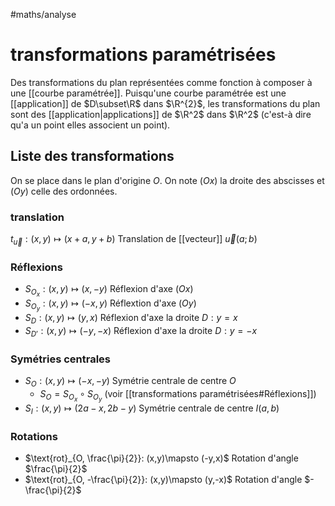 #maths/analyse 
# transformations paramétrisées
Des transformations du plan représentées comme fonction à composer à une [[courbe paramétrée]].
Puisqu'une courbe paramétrée est une [[application]] de $D\subset\R$ dans $\R^{2}$, les transformations du plan sont des [[application|applications]] de $\R^2$ dans $\R^2$ (c'est-à dire qu'a un point elles associent un point).

## Liste des transformations
On se place dans le plan d'origine $O$.
On note $(Ox)$ la droite des abscisses et $(Oy)$ celle des ordonnées.

### translation
$t_{\vec{u}} : (x, y) \mapsto (x+a, y+b)$ Translation de [[vecteur]] $\vec{u}(a;b)$ 

### Réflexions
 - $S_{O_{x}} : (x,y)\mapsto (x, -y)$ Réflexion d'axe $(Ox)$  
 - $S_{O_{y}}: (x,y)\mapsto (-x, y)$ Réflextion d'axe $(Oy)$
 - $S_{D}:(x, y)\mapsto(y,x)$ Réflexion d'axe la droite $D:y=x$
 - $S_{D'}:(x,y)\mapsto(-y,-x)$ Réflexion d'axe la droite $D:y=-x$
 
### Symétries centrales
 - $S_{O}:(x,y)\mapsto (-x,-y)$ Symétrie centrale de centre $O$
     - $S_{O} = S_{O_{x}} \circ S_{O_{y}}$ (voir [[transformations paramétrisées#Réflexions]])
 - $S_{I} : (x, y)\mapsto (2a-x, 2b-y)$ Symétrie centrale de centre $I(a, b)$

### Rotations
 - $\text{rot}_{O, \frac{\pi}{2}}: (x,y)\mapsto (-y,x)$ Rotation d'angle $\frac{\pi}{2}$
 - $\text{rot}_{O, -\frac{\pi}{2}}: (x,y)\mapsto (y,-x)$ Rotation d'angle $-\frac{\pi}{2}$ 


